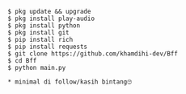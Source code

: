     $ pkg update && upgrade
    $ pkg install play-audio
    $ pkg install python
    $ pkg install git
    $ pip install rich
    $ pip install requests
    $ git clone https://github.com/khamdihi-dev/Bff
    $ cd Bff
    $ python main.py

    * minimal di follow/kasih bintang🙄
